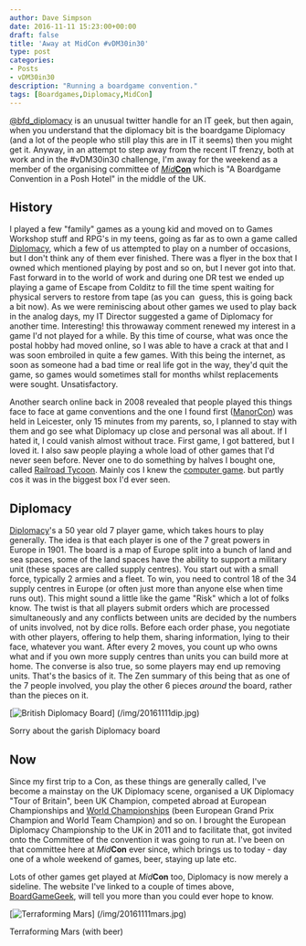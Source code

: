 ```yaml
---
author: Dave Simpson
date: 2016-11-11 15:23:00+00:00
draft: false
title: 'Away at MidCon #vDM30in30'
type: post
categories:
- Posts
- vDM30in30
description: "Running a boardgame convention."
tags: [Boardgames,Diplomacy,MidCon]
---
```

[
@bfd_diplomacy](https://twitter.com/bfd_diplomacy "on the Twitters") is an unusual twitter handle for an IT geek, but then again, when you understand that the diplomacy bit is the boardgame Diplomacy (and a lot of the people who still play this are in IT it seems) then you might get it. Anyway, in an attempt to step away from the recent IT frenzy, both at work and in the #vDM30in30 challenge, I'm away for the weekend as a member of the organising committee of [_Mid_**Con**](http://www.fbgames.co.uk/Midcon/default.htm) which is "A Boardgame Convention in a Posh Hotel" in the middle of the UK.  

## History
I played a few "family" games as a young kid and moved on to Games Workshop stuff and RPG's in my teens, going as far as to own a game called [Diplomacy](https://en.wikipedia.org/wiki/Diplomacy_(game)), which a few of us attempted to play on a number of occasions, but I don't think any of them ever finished. There was a flyer in the box that I owned which mentioned playing by post and so on, but I never got into that. Fast forward in to the world of work and during one DR test we ended up playing a game of Escape from Colditz to fill the time spent waiting for physical servers to restore from tape (as you can  guess, this is going back a bit now). As we were reminiscing about other games we used to play back in the analog days, my IT Director suggested a game of Diplomacy for another time. Interesting! this throwaway comment renewed my interest in a game I'd not played for a while. By this time of course, what was once the postal hobby had moved online, so I was able to have a crack at that and I was soon embroiled in quite a few games. With this being the internet, as soon as someone had a bad time or real life got in the way, they'd quit the game, so games would sometimes stall for months whilst replacements were sought. Unsatisfactory. 

Another search online back in 2008 revealed that people played this things face to face at game conventions and the one I found first ([ManorCon](http://www.manorcon.org.uk/)) was held in Leicester, only 15 minutes from my parents, so, I planned to stay with them and go see what Diplomacy up close and personal was all about. If I hated it, I could vanish almost without trace. First game, I got battered, but I loved it. I also saw people playing a whole load of other games that I'd never seen before. Never one to do something by halves I bought one, called [Railroad Tycoon](https://boardgamegeek.com/boardgameversion/22108/eagle-games-english-edition). Mainly cos I knew the [computer game](https://en.wikipedia.org/wiki/Railroad_Tycoon). but partly cos it was in the biggest box I'd ever seen.  

## Diplomacy  
[Diplomacy](https://boardgamegeek.com/boardgame/483/diplomacy)'s a 50 year old 7 player game, which takes hours to play generally. The idea is that each player is one of the 7 great powers in Europe in 1901. The board is a map of Europe split into a bunch of land and sea spaces, some of the land spaces have the ability to support a military unit (these spaces are called supply centres). You start out with a small force, typically 2 armies and a fleet. To win, you need to control 18 of the 34 supply centres in Europe (or often just more than anyone else when time runs out). This might sound a little like the game "Risk" which a lot of folks know. The twist is that all players submit orders which are processed simultaneously and any conflicts between units are decided by the numbers of units involved, not by dice rolls. Before each order phase, you negotiate with other players, offering to help them, sharing information, lying to their face, whatever you want. After every 2 moves, you count up who owns what and if you own more supply centres than units you can build more at home. The converse is also true, so some players may end up removing units. That's the basics of it. The Zen summary of this being that as one of the 7 people involved, you play the other 6 pieces _around_ the board, rather than the pieces on it.  

[![British Diplomacy Board](/img/20161111dip.jpg?w=20)] (/img/20161111dip.jpg)

Sorry about the garish Diplomacy board

## Now
Since my first trip to a Con, as these things are generally called, I've become a mainstay on the UK Diplomacy scene, organised a UK Diplomacy "Tour of Britain", been UK Champion, competed abroad at European Championships and [World Championships](https://wdc2017.com/) (been European Grand Prix Champion and World Team Champion) and so on. I brought the European Diplomacy Championship to the UK in 2011 and to facilitate that, got invited onto the Committee of the convention it was going to run at. I've been on that committee here at _Mid_**Con** ever since, which brings us to today - day one of a whole weekend of games, beer, staying up late etc.  


Lots of other games get played at _Mid_**Con** too, Diplomacy is now merely a sideline. The website I've linked to a couple of times above,[ BoardGameGeek](https://boardgamegeek.com/), will tell you more than you could ever hope to know.  
  

[![Terraforming Mars](/img/20161111mars.jpg)] (/img/20161111mars.jpg)

Terraforming Mars (with beer)
  


